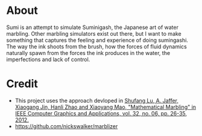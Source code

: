 # About

Sumi is an  attempt to simulate Suminigash, the Japanese art of water marbling. Other marbling simulators exist out there, but I want to make something that captures the feeling and experience of doing sumingashi. The way the ink shoots from the brush, how the forces of fluid dynamics naturally spawn from the forces the ink produces in the water, the imperfections and lack of control. 


# Credit
* This project uses the approach devloped in [Shufang Lu, A. Jaffer, Xiaogang Jin, Hanli Zhao and Xiaoyang Mao, "Mathematical Marbling" in IEEE Computer Graphics and Applications, vol. 32, no. 06, pp. 26-35, 2012.](https://www.computer.org/csdl/magazine/cg/2012/06/mcg2012060026/13rRUwwJWBj)
* https://github.com/nickswalker/marblizer
